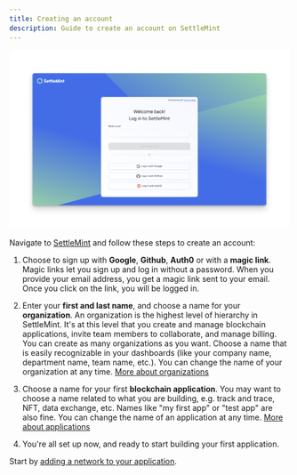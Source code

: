 ```yaml
---
title: Creating an account
description: Guide to create an account on SettleMint
---
```


![SignUp](../../../img/about-settlemint/sign-up.png)

Navigate to [SettleMint](https://console.settlemint.com/) and follow these steps to create an account:

1. Choose to sign up with **Google**, **Github**, **Auth0** or with a **magic link**.
   Magic links let you sign up and log in without a password. When you provide your email address, you get a magic link sent to your email. Once you click on the link, you will be logged in.

2. Enter your **first and last name**, and choose a name for your **organization**.
   An organization is the highest level of hierarchy in SettleMint. It's at this level that you create and manage blockchain applications, invite team members to collaborate, and manage billing. You can create as many organizations as you want. Choose a name that is easily recognizable in your dashboards (like your company name, department name, team name, etc.). You can change the name of your organization at any time. [More about organizations](/launching-the-platform/managed-cloud-deployment/about-organizations)

3. Choose a name for your first **blockchain application**.
   You may want to choose a name related to what you are building, e.g. track and trace, NFT, data exchange, etc. Names like "my first app" or "test app" are also fine. You can change the name of an application at any time. [More about applications](/building-with-settlemint/create-an-application)

4. You're all set up now, and ready to start building your first application.

Start by [adding a network to your application](/building-with-settlemint/add-a-network-to-an-application).
